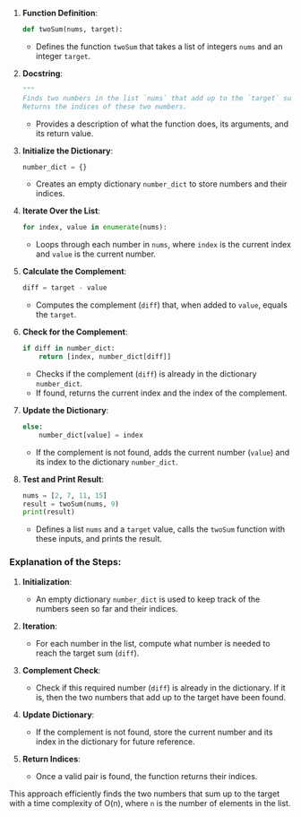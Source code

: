 1. **Function Definition**:

    ```python
    def twoSum(nums, target):
    ```

    - Defines the function `twoSum` that takes a list of integers `nums` and an integer `target`.

2. **Docstring**:

    ```python
    """
    Finds two numbers in the list `nums` that add up to the `target` sum.
    Returns the indices of these two numbers.
    ```

    - Provides a description of what the function does, its arguments, and its return value.

3. **Initialize the Dictionary**:

    ```python
    number_dict = {}
    ```

    - Creates an empty dictionary `number_dict` to store numbers and their indices.

4. **Iterate Over the List**:

    ```python
    for index, value in enumerate(nums):
    ```

    - Loops through each number in `nums`, where `index` is the current index and `value` is the current number.

5. **Calculate the Complement**:

    ```python
    diff = target - value
    ```

    - Computes the complement (`diff`) that, when added to `value`, equals the `target`.

6. **Check for the Complement**:

    ```python
    if diff in number_dict:
        return [index, number_dict[diff]]
    ```

    - Checks if the complement (`diff`) is already in the dictionary `number_dict`.
    - If found, returns the current index and the index of the complement.

7. **Update the Dictionary**:

    ```python
    else:
        number_dict[value] = index
    ```

    - If the complement is not found, adds the current number (`value`) and its index to the dictionary `number_dict`.

8. **Test and Print Result**:
    ```python
    nums = [2, 7, 11, 15]
    result = twoSum(nums, 9)
    print(result)
    ```
    - Defines a list `nums` and a `target` value, calls the `twoSum` function with these inputs, and prints the result.

### Explanation of the Steps:

1. **Initialization**:

    - An empty dictionary `number_dict` is used to keep track of the numbers seen so far and their indices.

2. **Iteration**:

    - For each number in the list, compute what number is needed to reach the target sum (`diff`).

3. **Complement Check**:

    - Check if this required number (`diff`) is already in the dictionary. If it is, then the two numbers that add up to the target have been found.

4. **Update Dictionary**:

    - If the complement is not found, store the current number and its index in the dictionary for future reference.

5. **Return Indices**:
    - Once a valid pair is found, the function returns their indices.

This approach efficiently finds the two numbers that sum up to the target with a time complexity of O(n), where `n` is the number of elements in the list.







